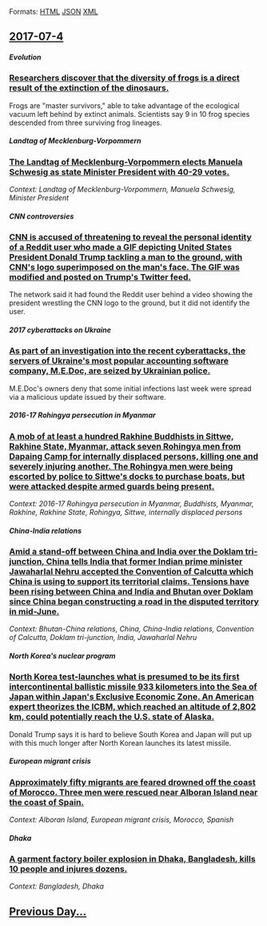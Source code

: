 
Formats: [HTML](2017/07/4/index.html)  [JSON](2017/07/4/index.json)  [XML](2017/07/4/index.xml)  

## [2017-07-4](/news/2017/07/4/index.md)

##### Evolution
### [Researchers discover that the diversity of frogs is a direct result of the extinction of the dinosaurs. ](/news/2017/07/4/researchers-discover-that-the-diversity-of-frogs-is-a-direct-result-of-the-extinction-of-the-dinosaurs.md)
Frogs are &quot;master survivors,&quot; able to take advantage of the ecological vacuum left behind by extinct animals. Scientists say 9 in 10 frog species descended from three surviving frog lineages.

##### Landtag of Mecklenburg-Vorpommern
### [The Landtag of Mecklenburg-Vorpommern elects Manuela Schwesig as state Minister President with 40-29 votes. ](/news/2017/07/4/the-landtag-of-mecklenburg-vorpommern-elects-manuela-schwesig-as-state-minister-president-with-40-29-votes.md)
_Context: Landtag of Mecklenburg-Vorpommern, Manuela Schwesig, Minister President_

##### CNN controversies
### [CNN is accused of threatening to reveal the personal identity of a Reddit user who made a GIF depicting United States President Donald Trump tackling a man to the ground, with CNN's logo superimposed on the man's face. The GIF was modified and posted on Trump's Twitter feed. ](/news/2017/07/4/cnn-is-accused-of-threatening-to-reveal-the-personal-identity-of-a-reddit-user-who-made-a-gif-depicting-united-states-president-donald-trump.md)
The network said it had found the Reddit user behind a video showing the president wrestling the CNN logo to the ground, but it did not identify the user.

##### 2017 cyberattacks on Ukraine
### [As part of an investigation into the recent cyberattacks, the servers of Ukraine's most popular accounting software company, M.E.Doc, are seized by Ukrainian police. ](/news/2017/07/4/as-part-of-an-investigation-into-the-recent-cyberattacks-the-servers-of-ukraine-s-most-popular-accounting-software-company-m-e-doc-are-se.md)
M.E.Doc&#x27;s owners deny that some initial infections last week were spread via a malicious update issued by their software.

##### 2016-17 Rohingya persecution in Myanmar
### [A mob of at least a hundred Rakhine Buddhists in Sittwe, Rakhine State, Myanmar, attack seven Rohingya men from Dapaing Camp for internally displaced persons, killing one and severely injuring another. The Rohingya men were being escorted by police to Sittwe's docks to purchase boats, but were attacked despite armed guards being present. ](/news/2017/07/4/a-mob-of-at-least-a-hundred-rakhine-buddhists-in-sittwe-rakhine-state-myanmar-attack-seven-rohingya-men-from-dapaing-camp-for-internally.md)
_Context: 2016-17 Rohingya persecution in Myanmar, Buddhists, Myanmar, Rakhine, Rakhine State, Rohingya, Sittwe, internally displaced persons_

##### China-India relations
### [Amid a stand-off between China and India over the Doklam tri-junction, China tells India that former Indian prime minister Jawaharlal Nehru accepted the Convention of Calcutta which China is using to support its territorial claims. Tensions have been rising between China and India and Bhutan over Doklam since China began constructing a road in the disputed territory in mid-June. ](/news/2017/07/4/amid-a-stand-off-between-china-and-india-over-the-doklam-tri-junction-china-tells-india-that-former-indian-prime-minister-jawaharlal-nehru.md)
_Context: Bhutan-China relations, China, China-India relations, Convention of Calcutta, Doklam tri-junction, India, Jawaharlal Nehru_

##### North Korea's nuclear program
### [North Korea test-launches what is presumed to be its first intercontinental ballistic missile 933 kilometers into the Sea of Japan within Japan's Exclusive Economic Zone. An American expert theorizes the ICBM, which reached an altitude of 2,802 km, could potentially reach the U.S. state of Alaska. ](/news/2017/07/4/north-korea-test-launches-what-is-presumed-to-be-its-first-intercontinental-ballistic-missile-933-kilometers-into-the-sea-of-japan-within-ja.md)
Donald Trump says it is hard to believe South Korea and Japan will put up with this much longer after North Korean launches its latest missile.

##### European migrant crisis
### [Approximately fifty migrants are feared drowned off the coast of Morocco. Three men were rescued near Alboran Island near the coast of Spain. ](/news/2017/07/4/approximately-fifty-migrants-are-feared-drowned-off-the-coast-of-morocco-three-men-were-rescued-near-alboran-island-near-the-coast-of-spain.md)
_Context: Alboran Island, European migrant crisis, Morocco, Spanish_

##### Dhaka
### [A garment factory boiler explosion in Dhaka, Bangladesh, kills 10 people and injures dozens. ](/news/2017/07/4/a-garment-factory-boiler-explosion-in-dhaka-bangladesh-kills-10-people-and-injures-dozens.md)
_Context: Bangladesh, Dhaka_

## [Previous Day...](/news/2017/07/3/index.md)

